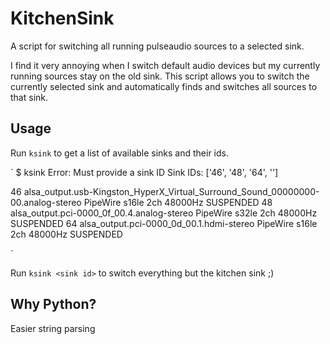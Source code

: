 # KitchenSink
A script for switching all running pulseaudio sources to a selected sink. 

I find it very annoying when I switch default audio devices but my currently running sources stay on the old sink. This script allows you to switch the currently selected sink and automatically finds and switches all sources to that sink.


## Usage 
Run `ksink` to get a list of available sinks and their ids.

`
$ ksink
Error: Must provide a sink ID
Sink IDs: ['46', '48', '64', '']

46	alsa_output.usb-Kingston_HyperX_Virtual_Surround_Sound_00000000-00.analog-stereo	PipeWire	s16le 2ch 48000Hz	SUSPENDED
48	alsa_output.pci-0000_0f_00.4.analog-stereo	PipeWire	s32le 2ch 48000Hz	SUSPENDED
64	alsa_output.pci-0000_0d_00.1.hdmi-stereo	PipeWire	s16le 2ch 48000Hz	SUSPENDED

`

Run `ksink <sink id>` to switch everything but the kitchen sink ;)


## Why Python?
Easier string parsing

